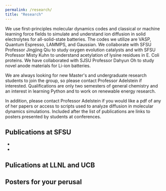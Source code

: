 ```yaml
---
permalink: /research/
title: "Research"
---
```


We use first-principles molecular dynamics codes and classical or machine learning force fields to simulate and understand ion diffusion in solid electrolytes for all-solid-state batteries. The codes we utilize are VASP, Quantum Espresso, LAMMPS, and Gaussian. We collaborate with SFSU Professor Jingjing Qiu to study oxygen evolution catalysts and with SFSU Professor Misty Kuhn to understand acetylation of lysine residues in E. Coli proteins. We have collaborated with SJSU Professor Dahyun Oh to study novel anode materials for Li-ion batteries. 

We are always looking for new Master's and undergraduate research students to join the group, so please contact Professor Adelstein if interested. Qualifications are only two semesters of general chemistry and an interest in learning Python and to work on renewable energy research. 

In addition, please contact Professor Adelstein if you would like a pdf of any of her papers or access to scripts used to analyze diffusion in molecular dynamics simulations. Included after the list of publications are links to posters presented by students at conferences. 
 
## Publications at SFSU ##
* 
*




## Pulications at LLNL and UCB ##

## Posters for your perusal ##




